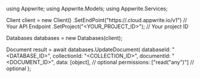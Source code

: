 using Appwrite;
using Appwrite.Models;
using Appwrite.Services;

Client client = new Client()
    .SetEndPoint("https://<REGION>.cloud.appwrite.io/v1") // Your API Endpoint
    .SetProject("<YOUR_PROJECT_ID>"); // Your project ID

Databases databases = new Databases(client);

Document result = await databases.UpdateDocument(
    databaseId: "<DATABASE_ID>",
    collectionId: "<COLLECTION_ID>",
    documentId: "<DOCUMENT_ID>",
    data: [object], // optional
    permissions: ["read("any")"] // optional
);